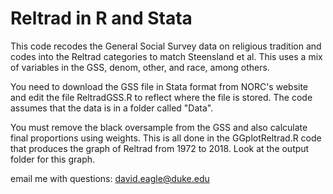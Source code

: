 # Reltrad in R and Stata
This code recodes the General Social Survey data on religious tradition and codes into the Reltrad categories to match Steensland et al. This uses a mix of variables in the GSS, denom, other, and race, among others.

You need to download the GSS file in Stata format from NORC's website and edit the file ReltradGSS.R to reflect where the file is stored. The code assumes that the data is in a folder called "Data".

You must remove the black oversample from the GSS and also calculate final proportions using weights. This is all done in the GGplotReltrad.R code that produces the graph of Reltrad from 1972 to 2018. Look at the output folder for this graph.

email me with questions: [david.eagle@duke.edu](mailto:david.eagle@duke.edu)
